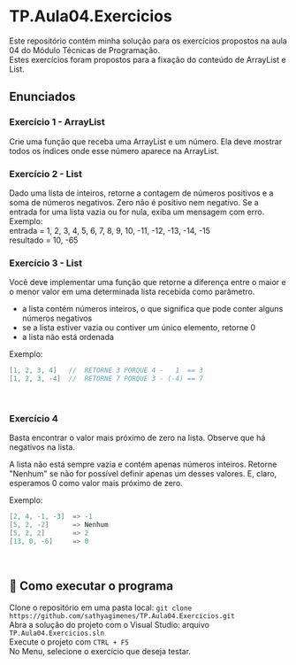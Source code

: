 # TP.Aula04.Exercicios

Este repositório contém minha solução para os exercícios propostos na aula 04 do Módulo Técnicas de Programação. <br/>
Estes exercícios foram propostos para a fixação do conteúdo de ArrayList e List.

## Enunciados
### Exercício 1 - ArrayList
Crie uma função que receba uma ArrayList e um número. Ela deve mostrar todos os índices onde esse número aparece na ArrayList.
<br/>

### Exercício 2 - List
Dado uma lista de inteiros, retorne a contagem de números positivos e a soma de números negativos. Zero não é positivo nem negativo. Se a entrada for uma lista vazia ou for nula, exiba um mensagem com erro.<br/>
Exemplo:<br/>
entrada = 1, 2, 3, 4, 5, 6, 7, 8, 9, 10, -11, -12, -13, -14, -15<br/>
resultado = 10, -65
<br/>

### Exercício 3 - List
Você deve implementar uma função que retorne a diferença entre o maior e o menor valor em uma determinada lista recebida como parâmetro.
- a lista contém números inteiros, o que significa que pode conter alguns números negativos
- se a lista estiver vazia ou contiver um único elemento, retorne 0
- a lista não está ordenada

Exemplo:

```C#
[1, 2, 3, 4]   //  RETORNE 3 PORQUE 4 -   1  == 3
[1, 2, 3, -4]  //  RETORNE 7 PORQUE 3 - (-4) == 7
```
<br/>

### Exercício 4
Basta encontrar o valor mais próximo de zero na lista. Observe que há negativos na lista.

A lista não está sempre vazia e contém apenas números inteiros. Retorne "Nenhum" se não for possível definir apenas um desses valores. E, claro, esperamos 0 como valor mais próximo de zero.

Exemplo:
```C#
[2, 4, -1, -3]  => -1
[5, 2, -2]      => Nenhum
[5, 2, 2]       => 2
[13, 0, -6]     => 0
```
<br/>

## :hammer: Como executar o programa
Clone o repositório em uma pasta local: `git clone https://github.com/sathyagimenes/TP.Aula04.Exercicios.git` <br/>
Abra a solução do projeto com o Visual Studio: arquivo `TP.Aula04.Exercicios.sln` <br/>
Execute o projeto com `CTRL + F5` <br/>
No Menu, selecione o exercício que deseja testar.
